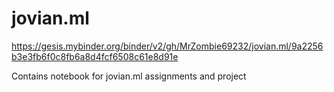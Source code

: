 # jovian.ml
https://gesis.mybinder.org/binder/v2/gh/MrZombie69232/jovian.ml/9a2256b3e3fb6f0c8fb6a8d4fcf6508c61e8d91e

Contains notebook for jovian.ml assignments and project
